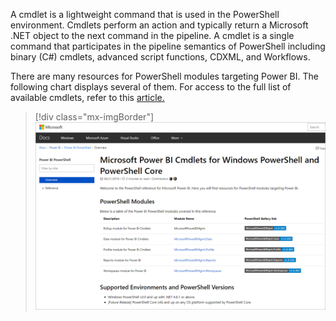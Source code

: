 A cmdlet is a lightweight command that is used in the PowerShell environment. Cmdlets perform an action and typically return a Microsoft .NET object to the next command in the pipeline. A cmdlet is a single command that participates in the pipeline semantics of PowerShell including binary (C#) cmdlets, advanced script functions, CDXML, and Workflows.

There are many resources for PowerShell modules targeting Power BI. The following chart displays several of them. For access to the full list of available cmdlets, refer to this [article.](https://docs.microsoft.com/powershell/power-bi/overview?view=powerbi-ps/?azure-portal=true)

> [!div class="mx-imgBorder"]
> [![Screenshot of a short list of Power BI PowerShell modules. ](../media/powershell-modules.png)](../media/powershell-modules.png#lightbox)

